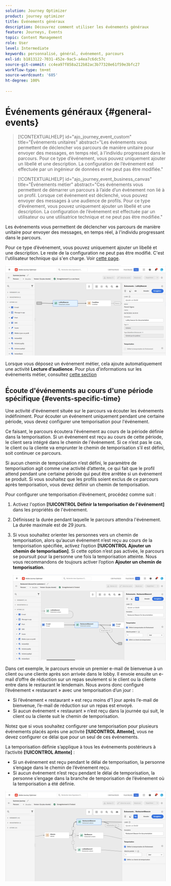 ```yaml
---
solution: Journey Optimizer
product: journey optimizer
title: Événements généraux
description: Découvrez comment utiliser les événements généraux
feature: Journeys, Events
topic: Content Management
role: User
level: Intermediate
keywords: personnalisé, général, événement, parcours
exl-id: b1813122-7031-452e-9ac5-a4ea7c6dc57c
source-git-commit: cc4ea97f858a212b82ac3b77328e61f59e3bfc27
workflow-type: tm+mt
source-wordcount: '605'
ht-degree: 100%

---
```


# Événements généraux {#general-events}

>[!CONTEXTUALHELP]
>id="ajo_journey_event_custom"
>title="Événements unitaires"
>abstract="Les événements vous permettent de déclencher vos parcours de manière unitaire pour envoyer des messages, en temps réel, à l’individu progressant dans le parcours. Pour ce type d’événement, vous pouvez uniquement ajouter un libellé et une description. La configuration de l’événement est effectuée par un ingénieur de données et ne peut pas être modifiée."

>[!CONTEXTUALHELP]
>id="ajo_journey_event_business_canvas"
>title="Événements métier"
>abstract="Ces événements vous permettent de démarrer un parcours à l’aide d’un événement non lié à un profil. Lorsque cet événement est déclenché, vous pouvez envoyer des messages à une audience de profils. Pour ce type d’événement, vous pouvez uniquement ajouter un libellé et une description. La configuration de l’événement est effectuée par un utilisateur ou une utilisatrice technique et ne peut pas être modifiée."

Les événements vous permettent de déclencher vos parcours de manière unitaire pour envoyer des messages, en temps réel, à l&#39;individu progressant dans le parcours.

Pour ce type d’événement, vous pouvez uniquement ajouter un libellé et une description. Le reste de la configuration ne peut pas être modifié. C&#39;est l&#39;utilisateur technique qui s&#39;en charge. Voir [cette page](../event/about-events.md).

![](assets/general-events.png)

Lorsque vous déposez un événement métier, cela ajoute automatiquement une activité **Lecture d’audience**. Pour plus d&#39;informations sur les événements métier, consultez [cette section](../event/about-events.md)

## Écoute d&#39;événements au cours d&#39;une période spécifique {#events-specific-time}

Une activité d&#39;événement située sur le parcours va écouter les événements indéfiniment. Pour écouter un événement uniquement pendant une certaine période, vous devez configurer une temporisation pour l&#39;événement.

Ce faisant, le parcours écoutera l&#39;événement au cours de la période définie dans la temporisation. Si un événement est reçu au cours de cette période, le client sera intégré dans le chemin de l&#39;événement. Si ce n’est pas le cas, le client ou la cliente va emprunter le chemin de temporisation s’il est défini, soit continuer ce parcours.

Si aucun chemin de temporisation n’est défini, le paramètre de temporisation agit comme une activité d’attente, ce qui fait que le profil attend pendant une certaine période qui peut être arrêtée si un événement se produit. Si vous souhaitez que les profils soient exclus de ce parcours après temporisation, vous devez définir un chemin de temporisation.

Pour configurer une temporisation d’événement, procédez comme suit :

1. Activez l&#39;option **[!UICONTROL Définir la temporisation de l&#39;événement]** dans les propriétés de l&#39;événement.

1. Définissez la durée pendant laquelle le parcours attendra l&#39;événement. La durée maximale est de 29 jours.

1. Si vous souhaitez orienter les personnes vers un chemin de temporisation, alors qu’aucun événement n’est reçu au cours de la temporisation spécifiée, activez l’option **[!UICONTROL Ajouter un chemin de temporisation]**. Si cette option n’est pas activée, le parcours se poursuit pour la personne une fois la temporisation atteinte. Nous vous recommandons de toujours activer l’option **Ajouter un chemin de temporisation**.

   ![](assets/event-timeout.png)

Dans cet exemple, le parcours envoie un premier e-mail de bienvenue à un client ou une cliente après son arrivée dans le lobby. Il envoie ensuite un e-mail d’offre de réduction sur un repas seulement si le client ou la cliente entre dans le restaurant le lendemain. Nous avons donc configuré l’événement « restaurant » avec une temporisation d’un jour :

* Si l’événement « restaurant » est reçu moins d’1 jour après l’e-mail de bienvenue, l’e-mail de réduction sur un repas est envoyé.
* Si aucun événement « restaurant » n’est reçu dans la journée qui suit, le client ou la cliente suit le chemin de temporisation.

Notez que si vous souhaitez configurer une temporisation pour plusieurs événements placés après une activité **[!UICONTROL Attente]**, vous ne devez configurer ce délai que pour un seul de ces événements.

La temporisation définie s’applique à tous les événements postérieurs à l’activité **[!UICONTROL Attente]** :

* Si un événement est reçu pendant le délai de temporisation, la personne s’engage dans le chemin de l’événement reçu.
* Si aucun événement n’est reçu pendant le délai de temporisation, la personne s’engage dans la branche de temporisation de l’événement où la temporisation a été définie.

![](assets/event-timeout-group.png)
